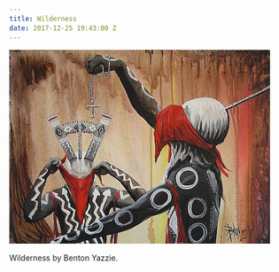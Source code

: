 ```yaml
---
title: Wilderness
date: 2017-12-25 19:43:00 Z
---
```


![wilderness-benton-yazzie.jpg](/_uploads/wilderness-benton-yazzie.jpg)

Wilderness by Benton Yazzie.